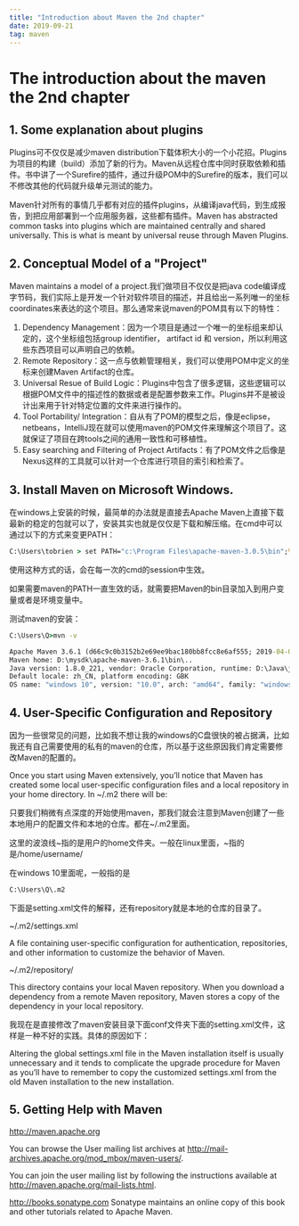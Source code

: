 ```yaml
---
title: "Introduction about Maven the 2nd chapter" 
date: 2019-09-21
tag: maven
---
```


The introduction about the maven the 2nd chapter
====


## 1. Some explanation about plugins

Plugins可不仅仅是减少maven distribution下载体积大小的一个小花招。Plugins为项目的构建（build）添加了新的行为。Maven从远程仓库中同时获取依赖和插件。书中讲了一个Surefire的插件，通过升级POM中的Surefire的版本，我们可以不修改其他的代码就升级单元测试的能力。

Maven针对所有的事情几乎都有对应的插件plugins，从编译java代码，到生成报告，到把应用部署到一个应用服务器，这些都有插件。Maven has abstracted common tasks into plugins which are maintained centrally and shared universally. This is what is meant by universal reuse through Maven Plugins.


## 2. Conceptual Model of a "Project"

Maven maintains a model of a project.我们做项目不仅仅是把java code编译成字节码，我们实际上是开发一个针对软件项目的描述，并且给出一系列唯一的坐标coordinates来表达的这个项目。那么通常来说maven的POM具有以下的特性：

1. Dependency Management：因为一个项目是通过一个唯一的坐标组来却认定的，这个坐标组包括group identifier， artifact id 和 version，所以利用这些东西项目可以声明自己的依赖。
2. Remote Repository：这一点与依赖管理相关，我们可以使用POM中定义的坐标来创建Maven Artifact的仓库。
3. Universal Resue of Build Logic：Plugins中包含了很多逻辑，这些逻辑可以根据POM文件中的描述性的数据或者是配置参数来工作。Plugins并不是被设计出来用于针对特定位置的文件来进行操作的。
4. Tool Portability/ Integration：自从有了POM的模型之后，像是eclipse，netbeans，IntelliJ现在就可以使用maven的POM文件来理解这个项目了。这就保证了项目在跨tools之间的通用一致性和可移植性。
5. Easy searching and Filtering of Project Artifacts：有了POM文件之后像是Nexus这样的工具就可以针对一个仓库进行项目的索引和检索了。

## 3. Install Maven on Microsoft Windows.

在windows上安装的时候，最简单的办法就是直接去Apache Maven上直接下载最新的稳定的包就可以了，安装其实也就是仅仅是下载和解压缩。在cmd中可以通过以下的方式来变更PATH：

```cmd
C:\Users\tobrien > set PATH="c:\Program Files\apache-maven-3.0.5\bin";%PATH%
```

使用这种方式的话，会在每一次的cmd的session中生效。

如果需要maven的PATH一直生效的话，就需要把Maven的bin目录加入到用户变量或者是环境变量中。

测试maven的安装：

```cmd
C:\Users\Q>mvn -v

Apache Maven 3.6.1 (d66c9c0b3152b2e69ee9bac180bb8fcc8e6af555; 2019-04-05T03:00:29+08:00)
Maven home: D:\mysdk\apache-maven-3.6.1\bin\..
Java version: 1.8.0_221, vendor: Oracle Corporation, runtime: D:\Java\jdk1.8.0_221\jre
Default locale: zh_CN, platform encoding: GBK
OS name: "windows 10", version: "10.0", arch: "amd64", family: "windows"
```

## 4. User-Specific Configuration and Repository
因为一些很常见的问题，比如我不想让我的windows的C盘很快的被占据满，比如我还有自己需要使用的私有的maven的仓库，所以基于这些原因我们肯定需要修改Maven的配置的。

Once you start using Maven extensively, you’ll notice that Maven has created some local user-specific configuration files and a local repository in your home directory. In ~/.m2 there will be:

只要我们稍微有点深度的开始使用maven，那我们就会注意到Maven创建了一些本地用户的配置文件和本地的仓库。都在~/.m2里面。

这里的波浪线~指的是用户的home文件夹。一般在linux里面，~指的是/home/username/

在windows 10里面呢，一般指的是 
```cmd
C:\Users\Q\.m2
```
下面是setting.xml文件的解释，还有repository就是本地的仓库的目录了。

~/.m2/settings.xml

A file containing user-specific configuration for authentication, repositories, and other information to customize the behavior of Maven.

~/.m2/repository/

This directory contains your local Maven repository. When you download a dependency from a remote Maven repository, Maven stores a copy of the dependency in your local repository.

我现在是直接修改了maven安装目录下面conf文件夹下面的setting.xml文件，这样是一种不好的实践。具体的原因如下：

Altering the global settings.xml file in the Maven installation itself is usually unnecessary and it tends to complicate the upgrade procedure for Maven as you’ll have to remember to copy the customized settings.xml from the old Maven installation to the new installation. 

## 5. Getting Help with Maven

http://maven.apache.org

You can browse the User mailing list archives at http://mail-archives.apache.org/mod_mbox/maven-users/. 

You can join the user mailing list by following the instructions available at http://maven.apache.org/mail-lists.html.

http://books.sonatype.com
Sonatype maintains an online copy of this book and other tutorials related to Apache Maven.
